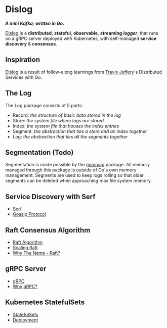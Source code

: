 # Dislog

 ___A mini Kafka; written in Go.___

[Dislog](https://github.com/dixyantar/dislog) is a __distributed__, __stateful__, __observable__, __streaming__ ___logger___, that runs on a gRPC server deployed with Kubernetes, with self-managed __service discovery__ & __consensus__.

## Inspiration

[Dislog](https://github.com/dixyantar/dislog) is a result of follow-along learnings from [Travis Jeffery](https://twitter.com/travisjeffery)'s Distributed Services with Go.

## The Log

The Log package consists of 5 parts:

- Record: _the structure of basic data stored in the log_
- Store: _the system file where logs are stored_
- Index: _the system file that houses the index entries_
- Segment: _the abstraction that ties a store and an index together_
- Log: _the abstraction that ties all the segments together_

## Segmentation (Todo)

Segmentation is made possible by the [gommap](https://pkg.go.dev/github.com/tysonmote/gommap) package. All memory managed through this package is outside of Go's own memory management.
Segments are used to keep logs rolling so that older segments can be deleted when approaching max file system memory.

## Service Discovery with Serf 

- [Serf](https://www.serf.io/)
- [Gossip Protocol](https://www.serf.io/docs/internals/gossip.html)

## Raft Consensus Algorithm 

- [Raft Algorithm](https://en.wikipedia.org/wiki/Raft_(algorithm))
- [Scaling Raft](https://www.cockroachlabs.com/blog/scaling-raft/)
- [Why The Name - Raft?](https://groups.google.com/g/raft-dev/c/95rZqptGpmU)

## gRPC Server 

- [gRPC](https://grpc.io/)
- [Why gRPC?](https://grpc.io/docs/languages/go/basics/#why-use-grpc)

## Kubernetes StatefulSets

- [StatefulSets](https://kubernetes.io/docs/concepts/workloads/controllers/statefulset/)
- [Deployment](https://kubernetes.io/docs/tutorials/stateful-application/basic-stateful-set/)



